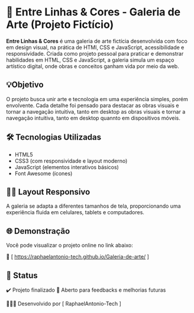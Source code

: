 # 🎨 Entre Linhas & Cores - Galeria de Arte (Projeto Fictício)

**Entre Linhas & Cores** é uma galeria de arte fictícia desenvolvida com foco em design visual, na prática de HTMl, CSS e JavaScript, acessibilidade e responsividade. Criada como projeto pessoal para praticar e demonstrar habilidades em HTML, CSS e JavaScript, a galeria simula um espaço artístico digital, onde obras e conceitos ganham vida por meio da web.

## 💡Objetivo 

O projeto busca unir arte e tecnologia em uma experiência simples, porém envolvente. Cada detalhe foi pensado para destacar as obras visuais e tornar a navegação intuitiva, tanto em desktop as obras visuais e tornar a navegação intuitiva, tanto em desktop quannto em dispositivos móveis.

## 🛠️ Tecnologias Utilizadas

- HTML5
- CSS3 (com responsividade e layout moderno)
- JavaScript (elementos interativos básicos)
- Font Awesome (ícones)

## 🤳🏽 Layout Responsivo
 A galeria se adapta a diferentes tamanhos de tela, proporcionando uma experiência fluida em celulares, tablets e computadores.
  
## 🌐 Demonstração

 Você pode visualizar o projeto online no link abaixo: 
 
 🔗  [ https://raphaelantonio-tech.github.io/Galeria-de-arte/ ]

## 📌 Status 
 ✔️ Projeto finalizado 
 📁 Aberto para feedbacks e melhorias futuras

 👨🏽‍💻 Desenvolvido por [ RaphaelAntonio-Tech ]
  
  
